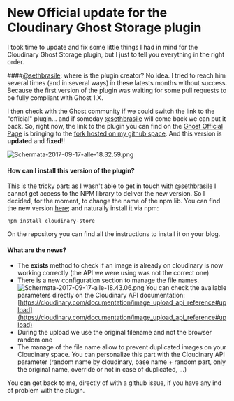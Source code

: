# New Official update for the Cloudinary Ghost Storage plugin

I took time to update and fix some little things I had in mind for the Cloudinary Ghost Storage plugin, but I just to tell you everything in the right order.

####[@sethbrasile](https://github.com/sethbrasile): where is the plugin creator?
No idea. I tried to reach him several times (and in several ways) in these latests months without success. Because the first version of the plugin was waiting for some pull requests to be fully compliant with Ghost 1.X.

I then check with the Ghost community if we could switch the link to the "official" plugin... and if someday [@sethbrasile](https://github.com/sethbrasile) will come back we can put it back.
So, right now, the link to the plugin you can find on the [Ghost Official Page](https://docs.ghost.org/v1/docs/using-a-custom-storage-module) is bringing to the [fork hosted on my github space](https://github.com/mmornati/ghost-cloudinary-store). And this version is **updated** and **fixed**!!

![Schermata-2017-09-17-alle-18.32.59.png](https://res.cloudinary.com/blog-mornati-net/image/upload/q_auto:good/Schermata-2017-09-17-alle-18.32.59.png.png)

#### How can I install this version of the plugin?
This is the tricky part: as I wasn't able to get in touch with [@sethbrasile](https://github.com/sethbrasile) I cannot get access to the NPM library to deliver the new version.
So I decided, for the moment, to change the name of the npm lib. You can find the new version [here](https://www.npmjs.com/package/cloudinary-store); and naturally install it via npm:
<pre class="language-bash command-line" data-user="mmornati" data-host="macosx"><code class="language-bash">npm install cloudinary-store</code></pre>

On the repository you can find all the instructions to install it on your blog.

#### What are the news?
* The **exists** method to check if an image is already on cloudinary is now working correctly (the API we were using was not the correct one)
* There is a new configuration section to manage the file names. ![Schermata-2017-09-17-alle-18.43.06.png](https://res.cloudinary.com/blog-mornati-net/image/upload/q_auto:good/Schermata-2017-09-17-alle-18.43.06.png.png)
You can check the available parameters directly on the Cloudinary API documentation: [https://cloudinary.com/documentation/image_upload_api_reference#upload](https://cloudinary.com/documentation/image_upload_api_reference#upload)
* During the upload we use the original filename and not the browser random one
* The manage of the file name allow to prevent duplicated images on your Cloudinary space. You can personalize this part with the Cloudinary API parameter (random name by cloudinary, base name + random part, only the original name, override or not in case of duplicated, ...)

You can get back to me, directly of with a github issue, if you have any ind of problem with the plugin.
